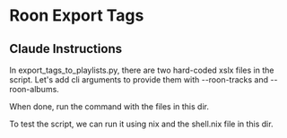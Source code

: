 # Roon Export Tags

## Claude Instructions

In export_tags_to_playlists.py, there are two hard-coded xslx files in the script. Let's add cli arguments to provide them with --roon-tracks and --roon-albums.

When done, run the command with the files in this dir.

To test the script, we can run it using nix and the shell.nix file in this dir.
